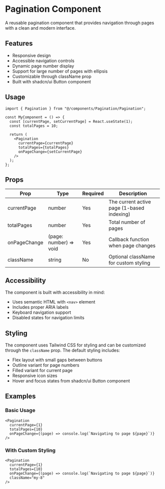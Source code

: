 # Pagination Component

A reusable pagination component that provides navigation through pages with a clean and modern interface.

## Features

- Responsive design
- Accessible navigation controls
- Dynamic page number display
- Support for large number of pages with ellipsis
- Customizable through className prop
- Built with shadcn/ui Button component

## Usage

```tsx
import { Pagination } from "@/components/Pagination/Pagination";

const MyComponent = () => {
  const [currentPage, setCurrentPage] = React.useState(1);
  const totalPages = 10;

  return (
    <Pagination
      currentPage={currentPage}
      totalPages={totalPages}
      onPageChange={setCurrentPage}
    />
  );
};
```

## Props

| Prop         | Type                   | Required | Description                                |
| ------------ | ---------------------- | -------- | ------------------------------------------ |
| currentPage  | number                 | Yes      | The current active page (1-based indexing) |
| totalPages   | number                 | Yes      | Total number of pages                      |
| onPageChange | (page: number) => void | Yes      | Callback function when page changes        |
| className    | string                 | No       | Optional className for custom styling      |

## Accessibility

The component is built with accessibility in mind:

- Uses semantic HTML with `<nav>` element
- Includes proper ARIA labels
- Keyboard navigation support
- Disabled states for navigation limits

## Styling

The component uses Tailwind CSS for styling and can be customized through the `className` prop. The default styling includes:

- Flex layout with small gaps between buttons
- Outline variant for page numbers
- Filled variant for current page
- Responsive icon sizes
- Hover and focus states from shadcn/ui Button component

## Examples

### Basic Usage

```tsx
<Pagination
  currentPage={1}
  totalPages={10}
  onPageChange={(page) => console.log(`Navigating to page ${page}`)}
/>
```

### With Custom Styling

```tsx
<Pagination
  currentPage={1}
  totalPages={10}
  onPageChange={(page) => console.log(`Navigating to page ${page}`)}
  className="my-8"
/>
```
